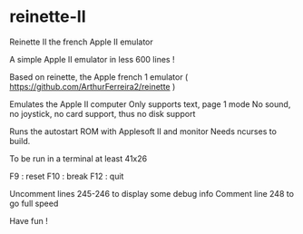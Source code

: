 # reinette-II
Reinette II the french Apple II emulator

A simple Apple II emulator in less 600 lines !

Based on reinette, the Apple french 1 emulator ( https://github.com/ArthurFerreira2/reinette )


Emulates the Apple II computer
Only supports text, page 1 mode
No sound, no joystick, no card support, thus no disk support

Runs the autostart ROM with Applesoft II and monitor
Needs ncurses to build.

To be run in a terminal at least 41x26

F9  : reset
F10 : break
F12 : quit

Uncomment lines 245-246 to display some debug info
Comment line 248 to go full speed

Have fun !
